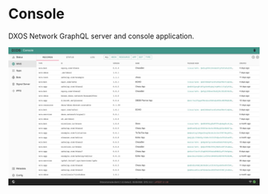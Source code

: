 # Console

DXOS Network GraphQL server and console application.

![Console](./docs/images/console.png)
